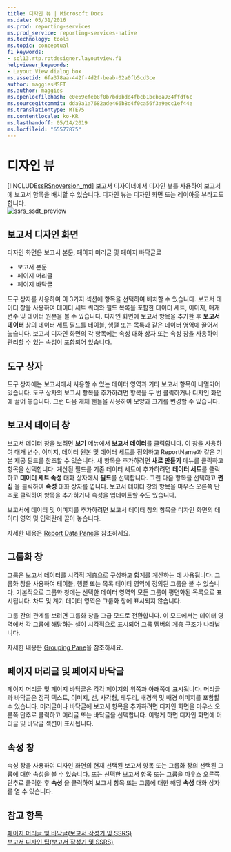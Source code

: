 ```yaml
---
title: 디자인 뷰 | Microsoft Docs
ms.date: 05/31/2016
ms.prod: reporting-services
ms.prod_service: reporting-services-native
ms.technology: tools
ms.topic: conceptual
f1_keywords:
- sql13.rtp.rptdesigner.layoutview.f1
helpviewer_keywords:
- Layout View dialog box
ms.assetid: 6fa378aa-442f-4d2f-beab-02a0fb5cd3ce
author: maggiesMSFT
ms.author: maggies
ms.openlocfilehash: e0e69efeb8f0b7bd0bdd4fbcb1bcb8a934ffdf6c
ms.sourcegitcommit: dda9a1a7682ade466b8d4f0ca56f3a9ecc1ef44e
ms.translationtype: MTE75
ms.contentlocale: ko-KR
ms.lasthandoff: 05/14/2019
ms.locfileid: "65577875"
---
```

# <a name="design-view"></a>디자인 뷰
[!INCLUDE[ssRSnoversion_md](../../includes/ssrsnoversion-md.md)] 보고서 디자이너에서 디자인 뷰를 사용하여 보고서에 보고서 항목을 배치할 수 있습니다. 디자인 뷰는 디자인 화면 또는 레이아웃 뷰라고도 합니다.  
  ![ssrs_ssdt_preview](../../reporting-services/media/ssrs-ssdt-preview.png)
## <a name="report-design-surface"></a>보고서 디자인 화면  
디자인 화면은 보고서 본문, 페이지 머리글 및 페이지 바닥글로 
+ 보고서 본문
+ 페이지 머리글
+ 페이지 바닥글 

도구 상자를 사용하여 이 3가지 섹션에 항목을 선택하여 배치할 수 있습니다. 보고서 데이터 창을 사용하여 데이터 세트 쿼리와 필드 목록을 포함한 데이터 세트, 이미지, 매개 변수 및 데이터 원본을 볼 수 있습니다. 디자인 화면에 보고서 항목을 추가한 후 **보고서 데이터** 창의 데이터 세트 필드를 테이블, 행렬 또는 목록과 같은 데이터 영역에 끌어서 놓습니다. 보고서 디자인 화면의 각 항목에는 속성 대화 상자 또는 속성 창을 사용하여 관리할 수 있는 속성이 포함되어 있습니다.  
  
## <a name="toolbox"></a>도구 상자  
 도구 상자에는 보고서에서 사용할 수 있는 데이터 영역과 기타 보고서 항목이 나열되어 있습니다. 도구 상자의 보고서 항목을 추가하려면 항목을 두 번 클릭하거나 디자인 화면에 끌어 놓습니다. 그런 다음 개체 핸들을 사용하여 모양과 크기를 변경할 수 있습니다.  
  
## <a name="report-data-pane"></a>보고서 데이터 창  
 보고서 데이터 창을 보려면 **보기** 메뉴에서 **보고서 데이터**를 클릭합니다. 이 창을 사용하여 매개 변수, 이미지, 데이터 원본 및 데이터 세트를 정의하고 ReportName과 같은 기본 제공 필드를 참조할 수 있습니다. 새 항목을 추가하려면 **새로 만들기** 메뉴를 클릭하고 항목을 선택합니다. 계산된 필드를 기존 데이터 세트에 추가하려면 **데이터 세트**를 클릭하고 **데이터 세트 속성** 대화 상자에서 **필드**를 선택합니다. 그런 다음 항목을 선택하고 **편집** 을 클릭하여 **속성** 대화 상자를 엽니다. 보고서 데이터 창의 항목을 마우스 오른쪽 단추로 클릭하여 항목을 추가하거나 속성을 업데이트할 수도 있습니다.  
  
 보고서에 데이터 및 이미지를 추가하려면 보고서 데이터 창의 항목을 디자인 화면의 데이터 영역 및 입력란에 끌어 놓습니다.  
  
 자세한 내용은 [Report Data Pane](../../reporting-services/report-data/report-data-pane.md)을 참조하세요.  
  
## <a name="grouping-pane"></a>그룹화 창  
 그룹은 보고서 데이터를 시각적 계층으로 구성하고 합계를 계산하는 데 사용됩니다. 그룹화 창을 사용하여 테이블, 행렬 또는 목록 데이터 영역에 정의된 그룹을 볼 수 있습니다. 기본적으로 그룹화 창에는 선택한 데이터 영역의 모든 그룹이 평면화된 목록으로 표시됩니다. 차트 및 계기 데이터 영역은 그룹화 창에 표시되지 않습니다.  
  
 그룹 간의 관계를 보려면 그룹화 창을 고급 모드로 전환합니다. 이 모드에서는 데이터 영역에서 각 그룹에 해당하는 셀이 시각적으로 표시되어 그룹 멤버의 계층 구조가 나타납니다.  
  
 자세한 내용은 [Grouping Pane](../../reporting-services/tools/grouping-pane.md)을 참조하세요.  
  
## <a name="page-header-and-page-footer"></a>페이지 머리글 및 페이지 바닥글  
 페이지 머리글 및 페이지 바닥글은 각각 페이지의 위쪽과 아래쪽에 표시됩니다. 머리글과 바닥글은 정적 텍스트, 이미지, 선, 사각형, 테두리, 배경색 및 배경 이미지를 포함할 수 있습니다. 머리글이나 바닥글에 보고서 항목을 추가하려면 디자인 화면을 마우스 오른쪽 단추로 클릭하고 머리글 또는 바닥글을 선택합니다. 이렇게 하면 디자인 화면에 머리글 및 바닥글 섹션이 표시됩니다.  
  
## <a name="properties-pane"></a>속성 창  
 속성 창을 사용하여 디자인 화면의 현재 선택된 보고서 항목 또는 그룹화 창의 선택된 그룹에 대한 속성을 볼 수 있습니다. 또는 선택한 보고서 항목 또는 그룹을 마우스 오른쪽 단추로 클릭한 후 **속성** 을 클릭하여 보고서 항목 또는 그룹에 대한 해당 **속성** 대화 상자를 열 수 있습니다.  
  
## <a name="see-also"></a>참고 항목  
 [페이지 머리글 및 바닥글&#40;보고서 작성기 및 SSRS&#41;](../../reporting-services/report-design/page-headers-and-footers-report-builder-and-ssrs.md)   
 [보고서 디자인 팁&#40;보고서 작성기 및 SSRS&#41;](../../reporting-services/report-design/report-design-tips-report-builder-and-ssrs.md)  
  
  
